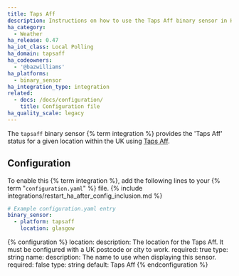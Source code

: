 ```yaml
---
title: Taps Aff
description: Instructions on how to use the Taps Aff binary sensor in Home Assistant.
ha_category:
  - Weather
ha_release: 0.47
ha_iot_class: Local Polling
ha_domain: tapsaff
ha_codeowners:
  - '@bazwilliams'
ha_platforms:
  - binary_sensor
ha_integration_type: integration
related:
  - docs: /docs/configuration/
    title: Configuration file
ha_quality_scale: legacy
---
```


The `tapsaff` binary sensor {% term integration %} provides the 'Taps Aff' status for a given location within the UK using [Taps Aff](https://www.taps-aff.co.uk/).

## Configuration

To enable this {% term integration %}, add the following lines to your {% term "`configuration.yaml`" %} file.
{% include integrations/restart_ha_after_config_inclusion.md %}

```yaml
# Example configuration.yaml entry
binary_sensor:
  - platform: tapsaff
    location: glasgow
```

{% configuration %}
location:
  description: The location for the Taps Aff. It must be configured with a UK postcode or city to work.
  required: true
  type: string
name:
  description: The name to use when displaying this sensor.
  required: false
  type: string
  default: Taps Aff
{% endconfiguration %}
